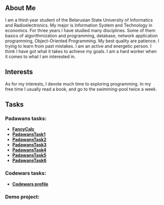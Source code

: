 ## About Me

I am a third-year student of the Belarusian State University of Informatics and Radioelectronics. 
My major is Information System and Technology in economics. For three years I have studied many disciplines. 
Some of them basics of algorithmization and programming, database, network application programming, Object-Oriented Programming.
My best quality are patience. I trying to learn from past mistakes. 
I am an active and energetic person. I think I have got what it takes to achieve my goals. 
I am a hard worker when it comes to what I am interested in. 

## Interests

As for my interests, I devote much time to exploring programming. 
In my free time I usually read a book, and go to the swimming-pool twice a week.

## Tasks

### Padawans tasks:

- [**FancyCalc**](https://github.com/lenavakr/FancyCalc)
- [**PadawansTask1**](https://github.com/lenavakr/PadawansTask1)
- [**PadawansTask2**](https://github.com/lenavakr/PadawansTask2)
- [**PadawansTask3**](https://github.com/lenavakr/PadawansTask3)
- [**PadawansTask4**](https://github.com/lenavakr/PadawansTask4)
- [**PadawansTask5**](https://github.com/lenavakr/PadawansTask5)
- [**PadawansTask6**](https://github.com/lenavakr/PadawansTask6)

### Codewars tasks:

- [**Codewars profile**](https://www.codewars.com/users/lenavakr)

### Demo project:

